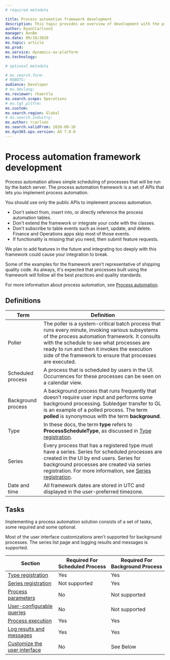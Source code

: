 ```yaml
---
# required metadata

title: Process automation framework development
description: This topic provides an overview of development with the process automation framework.
author: RyanCCarlson2
manager: AnnBe
ms.date: 09/10/2020
ms.topic: article
ms.prod: 
ms.service: dynamics-ax-platform
ms.technology: 

# optional metadata

# ms.search.form: 
# ROBOTS: 
audience: Developer
# ms.devlang: 
ms.reviewer: rhaertle
ms.search.scope: Operations
# ms.tgt_pltfrm: 
ms.custom:
ms.search.region: Global
# ms.search.industry: 
ms.author: rcarlson
ms.search.validFrom: 2020-09-10
ms.dyn365.ops.version: AX 7.0.0
---
```


# Process automation framework development

Process automation allows simple scheduling of processes that will be run by the batch server. The process automation framework is a set of APIs that lets you implement process automation.

You should use only the public APIs to implement process automation.

- Don't select from, insert into, or directly reference the process automation tables.
- Don't extend the framework or integrate your code with the classes.
- Don't subscribe to table events such as insert, update, and delete. Finance and Operations apps skip most of those events.
- If functionality is missing that you need, then submit feature requests.

We plan to add features in the future and integrating too deeply with this framework could cause your integration to break.

Some of the examples for the framework aren't representative of shipping quality code. As always, it's expected that processes built using the framework will follow all the best practices and quality standards.

For more information about process automation, see [Process automation](../sysadmin/process-automation.md).

## Definitions

| Term | Definition                                                                             |
|------------------|--------------------------------------------------------------------------------- |
| Poller             | The poller is a system-critical batch process that runs every minute, invoking various subsystems of the process automation framework. It consults with the schedule to see what processes are ready to run and then it invokes the execution side of the framework to ensure that processes are executed. |
| Scheduled process  | A process that is scheduled by users in the UI. Occurrences for these processes can be seen on a calendar view. |
| Background process | A background process that runs frequently that doesn’t require user input and performs some background processing. Subledger transfer to GL is an example of a polled process. The term **polled** is synonymous with the term **background**.  |
| Type               | In these docs, the term **type** refers to **ProcessScheduleType**, as discussed in [Type registration](type-registration.md). |
| Series             | Every process that has a registered type must have a series. Series for scheduled processes are created in the UI by end users. Series for background processes are created via series registration. For more information, see [Series registration](series-registration.md). |
| Date and time         | All framework dates are stored in UTC and displayed in the user-preferred timezone. |

## Tasks

Implementing a process automation solution consists of a set of tasks, some required and some optional.

Most of the user interface customizations aren't supported for background processes. The series list page and logging results and messages is supported.

| Section                                             | Required For Scheduled Process | Required For Background Process |
|-----------------------------------------------------|---------------|-----------------------|
| [Type registration](type-registration.md)           | Yes           | Yes                   |
| [Series registration](series-registration.md)       | Not supported | Yes                   |
| [Process parameters](process-parameters.md)         | No            | Not supported         |
| [User-configurable queries](user-queries.md)        | No            | Not supported         |
| [Process execution](process-execution.md)           | Yes           | Yes                   |
| [Log results and messages](result-logging.md)       | Yes           | Yes                   |
| [Customize the user interface](ui-customization.md) | No            | See Below             |
